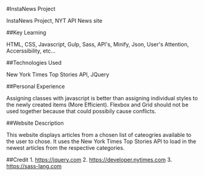 #InstaNews Project

InstaNews Project, NYT API News site

##Key Learning

HTML, CSS, Javascript, Gulp, Sass, API's, Minify, Json, User's Attention, Accerssibility, etc...

##Technologies Used

New York Times Top Stories API, JQuery

##Personal Experience

Assigning classes with javascript is better than assigning individual styles to the newly created items (More Efficient). Flexbox and Grid should not be used together because that could possibily cause conflicts.

##Website Description

This website displays articles from a chosen list of cateogries available to the user to chose. It uses the New York Times Top Stories API to load in the newest articles from the respective categories.

##Credit
    1. https://jquery.com
    2. https://developer.nytimes.com
    3. https://sass-lang.com
    